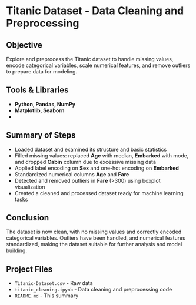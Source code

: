 # Titanic Dataset - Data Cleaning and Preprocessing

## Objective  
Explore and preprocess the Titanic dataset to handle missing values, encode categorical variables, scale numerical features, and remove outliers to prepare data for modeling.

## Tools & Libraries  
- **Python, Pandas, NumPy**  
- **Matplotlib, Seaborn**  
- 

## Summary of Steps  
- Loaded dataset and examined its structure and basic statistics  
- Filled missing values: replaced **Age** with median, **Embarked** with mode, and dropped **Cabin** column due to excessive missing data  
- Applied label encoding on **Sex** and one-hot encoding on **Embarked**  
- Standardized numerical columns **Age** and **Fare**  
- Detected and removed outliers in **Fare** (>300) using boxplot visualization  
- Created a cleaned and processed dataset ready for machine learning tasks  

## Conclusion  
The dataset is now clean, with no missing values and correctly encoded categorical variables. Outliers have been handled, and numerical features standardized, making the dataset suitable for further analysis and model building.

## Project Files  
- `Titanic-Dataset.csv` - Raw data  
- `titanic_cleaning.ipynb` - Data cleaning and preprocessing code  
- `README.md` - This summary
